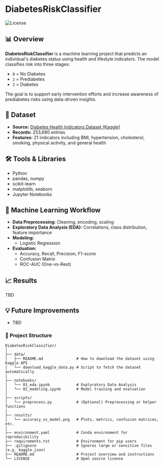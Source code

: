 # DiabetesRiskClassifier

![License](https://img.shields.io/badge/license-MIT-blue.svg)

## 📊 Overview
**DiabetesRiskClassifier** is a machine learning project that predicts an individual's diabetes status using health and lifestyle indicators. The model classifies risk into three stages:
- `0` = No Diabetes
- `1` = Prediabetes
- `2` = Diabetes

The goal is to support early intervention efforts and increase awareness of prediabetes risks using data-driven insights.

## 📁 Dataset
- **Source:** [Diabetes Health Indicators Dataset (Kaggle)](https://www.kaggle.com/datasets/alexteboul/diabetes-health-indicators-dataset/data)
- **Records:** 253,680 entries
- **Features:** 21 indicators including BMI, hypertension, cholesterol, smoking, physical activity, and general health

## 🛠️ Tools & Libraries
- Python
- pandas, numpy
- scikit-learn
- matplotlib, seaborn
- Jupyter Notebooks

## 🧠 Machine Learning Workflow
- **Data Preprocessing:** Cleaning, encoding, scaling
- **Exploratory Data Analysis (EDA):** Correlations, class distribution, feature importance
- **Modeling:**
  - Logistic Regression
- **Evaluation:**
  - Accuracy, Recall, Precision, F1-score
  - Confusion Matrix
  - ROC-AUC (One-vs-Rest)

## 📈 Results
TBD

## 💡 Future Improvements
- TBD

### 📁 Project Structure
```text
DiabetesRiskClassifier/
│
├── data/                       
│   ├── README.md               # How to download the dataset using Kaggle API
│   └── download_kaggle_data.py # Script to fetch the dataset automatically
│
├── notebooks/                  
│   └── 01_eda.ipynb            # Exploratory Data Analysis
│   └── 02_modeling.ipynb       # Model training and evaluation
│
├── scripts/                    
│   └── preprocess.py           # (Optional) Preprocessing or helper functions
│
├── results/                    
│   └── accuracy_vs_model.png   # Plots, metrics, confusion matrices, etc.
│
├── environment.yaml            # Conda environment for reproducibility
├── requirements.txt            # Environment for pip users
├── .gitignore                  # Ignores large or sensitive files (e.g. kaggle.json)
├── README.md                   # Project overview and instructions
└── LICENSE                     # Open source license
```
